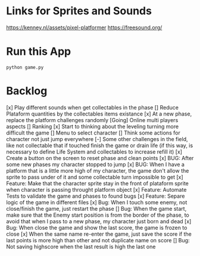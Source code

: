 # Links for Sprites and Sounds
https://kenney.nl/assets/pixel-platformer
https://freesound.org/


# Run this App

`python game.py`




# Backlog

[x] Play different sounds when get collectables in the phase
[] Reduce Plataform quantities by the collectables items existance
[x] At a new phase, replace the platform challenges randomly
[Going] Online multi players aspects
[] Ranking
[x] Start to thinking about the leveling turning more difficult the game
[] Menu to select character
[] Think some actions for character not just jump everywhere
[-] Some other challenges in the field, like not collectable that if touched finish the game or drain life (if this way, is necessary to define Life System and collectables to increase refill it)
[x] Create a button on the screen to reset phase and clean points
[x] BUG: After some new phases my character stopped to jump
[x] BUG: When I have a platform that is a little more high of my character, the game don't allow the sprite to pass under of it and some collectable turn impossible to get
[x] Feature: Make that the character sprite stay in the front of plataform sprite when character is passing throught platform object
[x] Feature: Automate Tests to validate the game and phases to found bugs
[x] Feature: Separe logic of the game in different files
[x] Bug: When I touch some enemy, not close/finish the game, just restart the phase
[] Bug: When the game start, make sure that the Enemy start position is from the border of the phase, to avoid that when I pass to a new phase, my character just born and dead
[x] Bug: When close the game and show the last score, the game is frozen to close
[x] When the same name re-enter the game, just save the score if the last points is more high than other and not duplicate name on score
[] Bug: Not saving highscore when the last result is high the last one